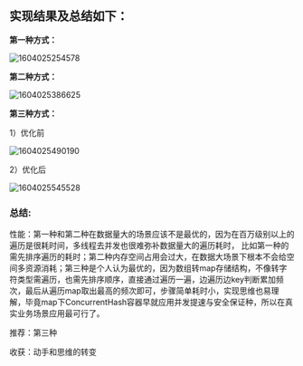 ## 实现结果及总结如下：

**第一种方式：**

![1604025254578](C:\Users\留\AppData\Roaming\Typora\typora-user-images\1604025254578.png)



**第二种方式：**

![1604025386625](C:\Users\留\AppData\Roaming\Typora\typora-user-images\1604025386625.png)



**第三种方式：**

1）优化前

![1604025490190](C:\Users\留\AppData\Roaming\Typora\typora-user-images\1604025490190.png)

2）优化后

![1604025545528](C:\Users\留\AppData\Roaming\Typora\typora-user-images\1604025545528.png)



### 总结:

性能：第一种和第二种在数据量大的场景应该不是最优的，因为在百万级别以上的遍历是很耗时间，多线程去并发也很难弥补数据量大的遍历耗时， 比如第一种的需先排序遍历的耗时；第二种内存空间占用会过大，在数据大场景下根本不会给空间多资源消耗；第三种是个人认为最优的，因为数组转map存储结构，不像转字符类型需遍历，也需先排序顺序，直接通过遍历一遍，边遍历边key判断累加频次，最后从遍历map取出最高的频次即可，步骤简单耗时小，实现思维也易理解，毕竟map下ConcurrentHash容器早就应用并发提速与安全保证种，所以在真实业务场景应用最可行了。

推荐：第三种

收获：动手和思维的转变
